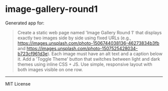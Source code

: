# image-gallery-round1

Generated app for:

> Create a static web page named 'Image Gallery Round 1' that displays exactly two images side by side using fixed URLs (e.g., https://images.unsplash.com/photo-1506744038136-46273834b3fb and https://images.unsplash.com/photo-1507525428034-b723cf961d3e). Each image must have an alt text and a caption below it. Add a 'Toggle Theme' button that switches between light and dark themes using inline CSS + JS. Use simple, responsive layout with both images visible on one row.

---
MIT License